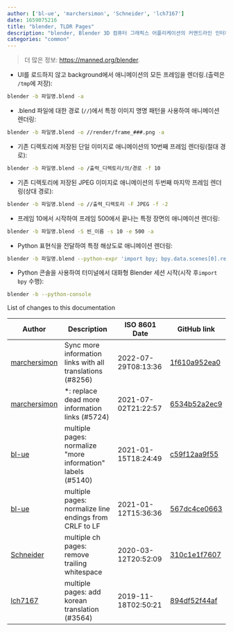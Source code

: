 ```yaml
---
author: ['bl-ue', 'marchersimon', 'Schneider', 'lch7167']
date: 1659075216
title: "blender, TLDR Pages"
description: "blender, Blender 3D 컴퓨터 그래픽스 어플리케이션의 커맨드라인 인터페이스. 인자는 주어진 순서대로 실행."
categories: "common"
---
```

> 더 많은 정보: <https://manned.org/blender>.

- UI를 로드하지 않고 background에서 애니메이션의 모든 프레임을 렌더링.(출력은 `/tmp`에 저장):

```bash
blender -b 파일명.blend -a
```

- .blend 파일에 대한 경로 (`//`)에서 특정 이미지 명명 패턴을 사용하여 애니메이션 렌더링:

```bash
blender -b 파일명.blend -o //render/frame_###.png -a
```

- 기존 디렉토리에 저장된 단일 이미지로 애니메이션의 10번째 프레임 렌더링(절대 경로):

```bash
blender -b 파일명.blend -o /출력_디렉토리/의/경로 -f 10
```

- 기존 디렉토리에 저장된 JPEG 이미지로 애니메이션의 두번째 마지막 프레임 렌더링(상대 경로):

```bash
blender -b 파일명.blend -o //출력_디렉토리 -F JPEG -f -2
```

- 프레임 10에서 시작하여 프레임 500에서 끝나는 특정 장면의 애니메이션 렌더링:

```bash
blender -b 파일명.blend -S 씬_이름 -s 10 -e 500 -a
```

- Python 표현식을 전달하여 특정 해상도로 애니메이션 렌더링:

```bash
blender -b 파일명.blend --python-expr 'import bpy; bpy.data.scenes[0].render.resolution_percentage = 25' -a
```

- Python 콘솔을 사용하여 터미널에서 대화형 Blender 세션 시작(시작 후`import bpy` 수행):

```bash
blender -b --python-console
```
List of changes to this documentation


Author | Description | ISO 8601 Date | GitHub link
------|-----|-----|-----
[marchersimon](mailto:50295997+marchersimon@users.noreply.github.com) | Sync more information links with all translations (#8256) | 2022-07-29T08:13:36 | [1f610a952ea0](https://github.com/tldr-pages/tldr/commit/1f610a952ea0d53e0a1bdbd1246ef81f24db2f3f)
[marchersimon](mailto:50295997+marchersimon@users.noreply.github.com) | *: replace dead more information links (#5724) | 2021-07-02T21:22:57 | [6534b52a2ec9](https://github.com/tldr-pages/tldr/commit/6534b52a2ec92c1e691e21901799048c40b069db)
[bl-ue](mailto:54780737+bl-ue@users.noreply.github.com) | multiple pages: normalize "more information" labels (#5140) | 2021-01-15T18:24:49 | [c59f12aa9f55](https://github.com/tldr-pages/tldr/commit/c59f12aa9f55d85612ba22e4da86db293ff76977)
[bl-ue](mailto:54780737+bl-ue@users.noreply.github.com) | multiple pages: normalize line endings from CRLF to LF | 2021-01-12T15:36:36 | [567dc4ce0663](https://github.com/tldr-pages/tldr/commit/567dc4ce0663231ea1b8b9533b327094eb82ba1f)
[Schneider](mailto:lucas.schneider@sap.com) | multiple ch pages: remove trailing whitespace | 2020-03-12T20:52:09 | [310c1e1f7607](https://github.com/tldr-pages/tldr/commit/310c1e1f7607c67e5651e4d3c118a43029639285)
[lch7167](mailto:youngsj69@gmail.com) | multiple pages: add korean translation (#3564) | 2019-11-18T02:50:21 | [894df52f44af](https://github.com/tldr-pages/tldr/commit/894df52f44af2b32579b1009d539956058766205)

